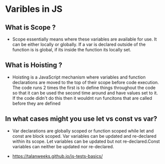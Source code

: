 # Varibles in JS

## What is Scope ?

* Scope essentially means where these variables are available for use. It can be either locally or globally. If a var is declared outside of the function is is global, if its inside the function its locally set.

## What is Hoisting ?

* Hoisting is a JavaScript mechanism where variables and function declarations are moved to the top of their scope before code execution. The code runs 2 times the first is to define things throughout the code so that it can be used the second time around and have values set to it. If the code didn't do this then it wouldnt run funcitons that are called before they are defined

## In what cases might you use let vs const vs var?

* Var declarations are globally scoped or function scoped while let and const are block scoped. Var variables can be updated and re-declared within its scope. Let variables can be updated but not re-declared.Const variables can neither be updated nor re-declared.

*  https://talanweeks.github.io/js-tests-basics/